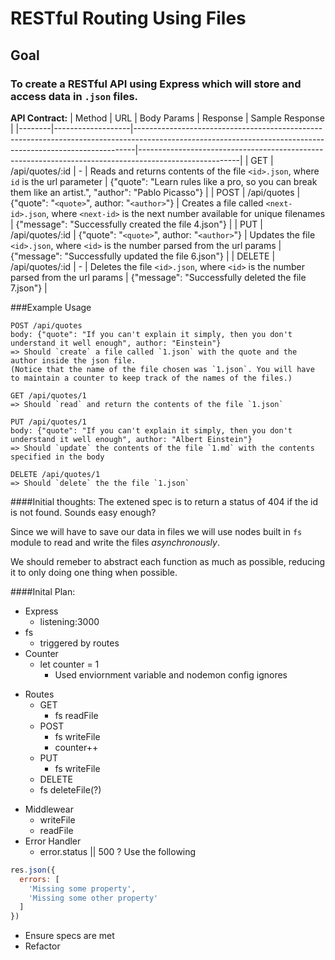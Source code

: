 # RESTful Routing Using Files

## Goal
### To create a RESTful API using Express which will store and access data in ```.json``` files.

**API Contract:**
| Method | URL               | Body Params                                  | Response                                                                                                    | Sample Response |
|--------|-------------------|------------------------------------------------------------------------------------------------------------------------------------------------------------|-------------------------------------------------------------------------------------------------------|
| GET    | /api/quotes/:id   | -                                            | Reads and returns contents of the file `<id>.json`, where `id` is the url parameter                         | {"quote": "Learn rules like a pro, so you can break them like an artist.", "author": "Pablo Picasso"} |
| POST   | /api/quotes       | {"quote": "`<quote>`", author: "`<author>`"} | Creates a file called `<next-id>.json`, where `<next-id>` is the next number available for unique filenames | {"message": "Successfully created the file 4.json"}                                                   |
| PUT    | /api/quotes/:id   | {"quote": "`<quote>`", author: "`<author>`"} | Updates the file `<id>.json`, where `<id>` is the number parsed from the url params                         | {"message": "Successfully updated the file 6.json"}                                                   |
| DELETE | /api/quotes/:id   | -                                            | Deletes the file `<id>.json`, where `<id>` is the number parsed from the url params                         | {"message": "Successfully deleted the file 7.json"}                                                   |


###Example Usage
```
POST /api/quotes
body: {"quote": "If you can't explain it simply, then you don't understand it well enough", author: "Einstein"}
=> Should `create` a file called `1.json` with the quote and the author inside the json file.
(Notice that the name of the file chosen was `1.json`. You will have to maintain a counter to keep track of the names of the files.)

GET /api/quotes/1
=> Should `read` and return the contents of the file `1.json`

PUT /api/quotes/1
body: {"quote": "If you can't explain it simply, then you don't understand it well enough", author: "Albert Einstein"}
=> Should `update` the contents of the file `1.md` with the contents specified in the body

DELETE /api/quotes/1
=> Should `delete` the the file `1.json`
```

####Initial thoughts:
The extened spec is to return a status of 404 if the id is not found. Sounds easy enough?

Since we will have to save our data in files we will use nodes built in ```fs``` module to read and write the files _asynchronously_.

We should remeber to abstract each function as much as possible, reducing it to only doing one thing when possible.

####Inital Plan:

* Express
  * listening:3000
* fs
  * triggered by routes
* Counter
  * let counter = 1
    * Used enviornment variable and nodemon config ignores
- Routes
  * GET
    * fs readFile
  * POST
    * fs writeFile
    * counter++
  - PUT
    - fs writeFile
  - DELETE
   - fs deleteFile(?)
* Middlewear
  * writeFile
  * readFile
* Error Handler
  * error.status || 500
  ? Use the following
```javascript
res.json({
  errors: [
    'Missing some property',
    'Missing some other property'
  ]
})
```
- Ensure specs are met
- Refactor



















